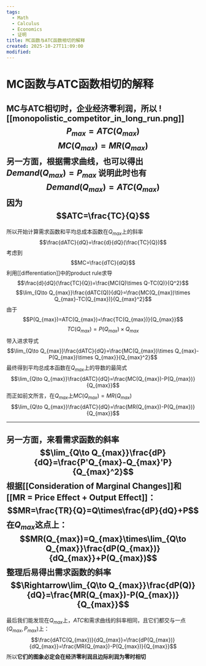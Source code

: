 ```yaml
---
tags:
  - Math
  - Calculus
  - Economics
  - 证明
title: MC函数与ATC函数相切的解释
created: 2025-10-27T11:09:00
modified:
---
```

# MC函数与ATC函数相切的解释
MC与ATC相切时，**企业经济零利润**，所以
![[monopolistic_competitor_in_long_run.png]]
$$P_{max}=ATC(Q_{max})$$
$$MC(Q_{max})=MR(Q_{max})$$
另一方面，根据需求曲线，也可以得出$Demand(Q_{max})=P_{max}$
说明此时也有
$$Demand(Q_{max})=ATC(Q_{max})$$
因为
$$ATC=\frac{TC}{Q}$$
---

所以开始计算需求函数和平均总成本函数在$Q_{max}$上的斜率
$$\frac{dATC}{dQ}=\frac{d}{dQ}(\frac{TC}{Q})$$
考虑到
$$MC=\frac{dTC}{dQ}$$
利用[[differentiation]]中的product rule求导
$$\frac{d}{dQ}(\frac{TC}{Q})=\frac{MC(Q)\times Q-TC(Q)}{Q^2}$$
$$\lim_{Q\to Q_{max}}\frac{dATC(Q)}{dQ}=\frac{MC(Q_{max})\times Q_{max}-TC(Q_{max})}{Q_{max}^2}$$
由于
$$P(Q_{max})=ATC(Q_{max})=\frac{TC(Q_{max})}{Q_{max}}$$
$$TC(Q_{max})=P(Q_{max})\times Q_{max}$$
带入进求导式
$$\lim_{Q\to Q_{max}}\frac{dATC}{dQ}=\frac{MC(Q_{max})\times Q_{max}-P(Q_{max})\times Q_{max}}{Q_{max}^2}$$
最终得到平均总成本函数在$Q_{max}$上的导数的最简式
$$\lim_{Q\to Q_{max}}\frac{dATC}{dQ}=\frac{MC(Q_{max})-P(Q_{max})}{Q_{max}}$$
而正如前文所言，在$Q_{max}$上$MC(Q_{max})=MR(Q_{max})$
$$\lim_{Q\to Q_{max}}\frac{dATC}{dQ}=\frac{MR(Q_{max})-P(Q_{max})}{Q_{max}}$$

---

另一方面，来看需求函数的斜率
$$\lim_{Q\to Q_{max}}\frac{dP}{dQ}=\frac{P'Q_{max}-Q_{max}'P}{Q_{max}^2}$$
根据[[Consideration of Marginal Changes]]和[[MR = Price Effect + Output Effect]]：
$$MR=\frac{TR}{Q}=Q\times\frac{dP}{dQ}+P$$
在$Q_{max}$这点上：
$$MR(Q_{max})=Q_{max}\times\lim_{Q\to Q_{max}}\frac{dP(Q_{max})}{dQ_{max}}+P(Q_{max})$$
整理后易得出需求函数的斜率
$$\Rightarrow\lim_{Q\to Q_{max}}\frac{dP(Q)}{dQ}=\frac{MR(Q_{max})-P(Q_{max})}{Q_{max}}$$
---

最后我们能发现在$Q_{max}$上，$ATC$和需求曲线的斜率相同，且它们都交与一点$(Q_{max},P_{max})$上：
$$\frac{dATC(Q_{max})}{dQ_{max}}=\frac{dP(Q_{max})}{dQ_{max}}=\frac{MR(Q_{max})-P(Q_{max})}{Q_{max}}$$
所以**它们的图象必定会在经济零利润且边际利润为零时相切**

